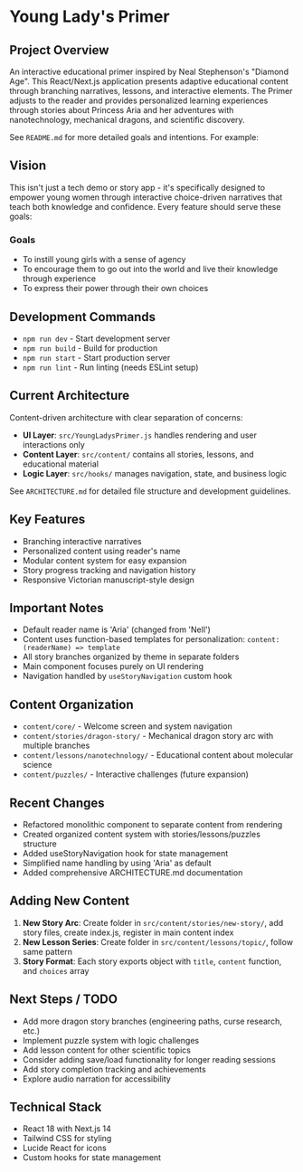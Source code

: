 # Young Lady's Primer

## Project Overview
An interactive educational primer inspired by Neal Stephenson's "Diamond Age". This React/Next.js application presents adaptive educational content through branching narratives, lessons, and interactive elements. The Primer adjusts to the reader and provides personalized learning experiences through stories about Princess Aria and her adventures with nanotechnology, mechanical dragons, and scientific discovery.

See `README.md` for more detailed goals and intentions. For example:

## Vision
This isn't just a tech demo or story app - it's specifically designed to empower young women through interactive choice-driven narratives that teach both knowledge and confidence. Every feature should serve these goals:
### Goals
- To instill young girls with a sense of agency 
- To encourage them to go out into the world and live their knowledge through experience
- To express their power through their own choices

## Development Commands
- `npm run dev` - Start development server
- `npm run build` - Build for production  
- `npm run start` - Start production server
- `npm run lint` - Run linting (needs ESLint setup)

## Current Architecture
Content-driven architecture with clear separation of concerns:
- **UI Layer**: `src/YoungLadysPrimer.js` handles rendering and user interactions only
- **Content Layer**: `src/content/` contains all stories, lessons, and educational material
- **Logic Layer**: `src/hooks/` manages navigation, state, and business logic

See `ARCHITECTURE.md` for detailed file structure and development guidelines.

## Key Features
- Branching interactive narratives
- Personalized content using reader's name
- Modular content system for easy expansion
- Story progress tracking and navigation history
- Responsive Victorian manuscript-style design

## Important Notes
- Default reader name is 'Aria' (changed from 'Nell')
- Content uses function-based templates for personalization: `content: (readerName) => template`
- All story branches organized by theme in separate folders
- Main component focuses purely on UI rendering
- Navigation handled by `useStoryNavigation` custom hook

## Content Organization
- `content/core/` - Welcome screen and system navigation
- `content/stories/dragon-story/` - Mechanical dragon story arc with multiple branches
- `content/lessons/nanotechnology/` - Educational content about molecular science
- `content/puzzles/` - Interactive challenges (future expansion)

## Recent Changes
- Refactored monolithic component to separate content from rendering
- Created organized content system with stories/lessons/puzzles structure
- Added useStoryNavigation hook for state management
- Simplified name handling by using 'Aria' as default
- Added comprehensive ARCHITECTURE.md documentation

## Adding New Content
1. **New Story Arc**: Create folder in `src/content/stories/new-story/`, add story files, create index.js, register in main content index
2. **New Lesson Series**: Create folder in `src/content/lessons/topic/`, follow same pattern
3. **Story Format**: Each story exports object with `title`, `content` function, and `choices` array

## Next Steps / TODO
- Add more dragon story branches (engineering paths, curse research, etc.)
- Implement puzzle system with logic challenges
- Add lesson content for other scientific topics
- Consider adding save/load functionality for longer reading sessions
- Add story completion tracking and achievements
- Explore audio narration for accessibility

## Technical Stack
- React 18 with Next.js 14
- Tailwind CSS for styling
- Lucide React for icons
- Custom hooks for state management